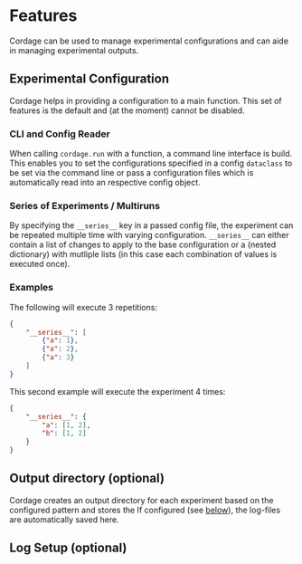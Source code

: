 # Features


Cordage can be used to manage experimental configurations and can aide in managing experimental outputs.


## Experimental Configuration

Cordage helps in providing a configuration to a main function. This set of features is the default and (at the moment) cannot be disabled.

### CLI and Config Reader

When calling `cordage.run` with a function, a command line interface is build.
This enables you to set the configurations specified in a config `dataclass` to be set via the command line or pass a configuration files which is automatically read into an respective config object.

### Series of Experiments / Multiruns

By specifying the `__series__` key in a passed config file, the experiment can be repeated multiple time with varying configuration.
`__series__` can either contain a list of changes to apply to the base configuration or a (nested dictionary) with mutliple lists (in this case each combination of values is executed once).


### Examples

The following will execute 3 repetitions:

``` json
{
    "__series__": [
        {"a": 1},
        {"a": 2},
        {"a": 3}
    ]
}
```

This second example will execute the experiment 4 times:

``` json
{
    "__series__": {
        "a": [1, 2],
        "b": [1, 2]
    }
}

```



## Output directory (optional)

Cordage creates an output directory for each experiment based on the configured pattern and stores
the 
If configured (see [below](#log_setup)), the log-files are automatically saved here.


## Log Setup (optional)


